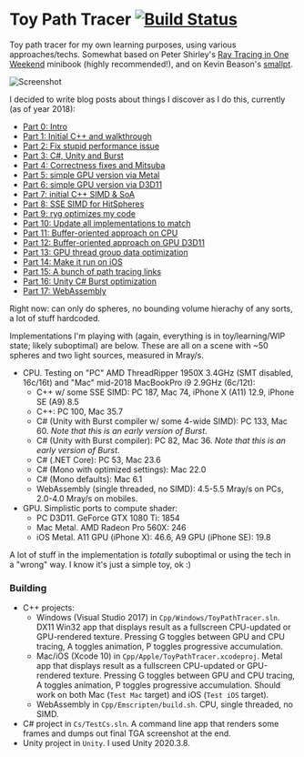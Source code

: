 # Toy Path Tracer [![Build Status](https://github.com/aras-p/ToyPathTracer/workflows/build_and_test/badge.svg)](https://github.com/aras-p/ToyPathTracer/actions)

Toy path tracer for my own learning purposes, using various approaches/techs. Somewhat based on Peter Shirley's
[Ray Tracing in One Weekend](http://in1weekend.blogspot.lt/) minibook (highly recommended!), and on Kevin Beason's
[smallpt](http://www.kevinbeason.com/smallpt/).

![Screenshot](/Shots/screenshot.jpg?raw=true "Screenshot")

I decided to write blog posts about things I discover as I do this, currently (as of year 2018):

* [Part 0: Intro](http://aras-p.info/blog/2018/03/28/Daily-Pathtracer-Part-0-Intro/)
* [Part 1: Initial C++ and walkthrough](http://aras-p.info/blog/2018/03/28/Daily-Pathtracer-Part-1-Initial-C--/)
* [Part 2: Fix stupid performance issue](http://aras-p.info/blog/2018/03/28/Daily-Pathtracer-Part-2-Fix-Stupid/)
* [Part 3: C#, Unity and Burst](http://aras-p.info/blog/2018/03/28/Daily-Pathtracer-Part-3-CSharp-Unity-Burst/)
* [Part 4: Correctness fixes and Mitsuba](http://aras-p.info/blog/2018/03/31/Daily-Pathtracer-Part-4-Fixes--Mitsuba/)
* [Part 5: simple GPU version via Metal](http://aras-p.info/blog/2018/04/03/Daily-Pathtracer-Part-5-Metal-GPU/)
* [Part 6: simple GPU version via D3D11](http://aras-p.info/blog/2018/04/04/Daily-Pathtracer-Part-6-D3D11-GPU/)
* [Part 7: initial C++ SIMD & SoA](http://aras-p.info/blog/2018/04/10/Daily-Pathtracer-Part-7-Initial-SIMD/)
* [Part 8: SSE SIMD for HitSpheres](http://aras-p.info/blog/2018/04/11/Daily-Pathtracer-8-SSE-HitSpheres/)
* [Part 9: ryg optimizes my code](http://aras-p.info/blog/2018/04/13/Daily-Pathtracer-9-A-wild-ryg-appears/)
* [Part 10: Update all implementations to match](http://aras-p.info/blog/2018/04/16/Daily-Pathtracer-10-Update-CsharpGPU/)
* [Part 11: Buffer-oriented approach on CPU](http://aras-p.info/blog/2018/04/19/Daily-Pathtracer-11-Buffer-Oriented/)
* [Part 12: Buffer-oriented approach on GPU D3D11](http://aras-p.info/blog/2018/04/25/Daily-Pathtracer-12-GPU-Buffer-Oriented-D3D11/)
* [Part 13: GPU thread group data optimization](http://aras-p.info/blog/2018/05/28/Pathtracer-13-GPU-threadgroup-memory-is-useful/)
* [Part 14: Make it run on iOS](http://aras-p.info/blog/2018/05/30/Pathtracer-14-iOS/)
* [Part 15: A bunch of path tracing links](http://aras-p.info/blog/2018/08/01/Pathtracer-15-Pause--Links/)
* [Part 16: Unity C# Burst optimization](http://aras-p.info/blog/2018/10/29/Pathtracer-16-Burst-SIMD-Optimization/)
* [Part 17: WebAssembly](http://aras-p.info/blog/2018/11/16/Pathtracer-17-WebAssembly/)

Right now: can only do spheres, no bounding volume hierachy of any sorts, a lot of stuff hardcoded.

Implementations I'm playing with (again, everything is in toy/learning/WIP state; likely suboptimal) are below.
These are all on a scene with ~50 spheres and two light sources, measured in Mray/s.

* CPU. Testing on "PC" AMD ThreadRipper 1950X 3.4GHz (SMT disabled, 16c/16t) and "Mac" mid-2018 MacBookPro i9 2.9GHz (6c/12t):
  * C++ w/ some SSE SIMD: PC 187, Mac 74, iPhone X (A11) 12.9, iPhone SE (A9) 8.5
  * C++: PC 100, Mac 35.7
  * C# (Unity with Burst compiler w/ some 4-wide SIMD): PC 133, Mac 60. *Note that this is an early version of Burst*.
  * C# (Unity with Burst compiler): PC 82, Mac 36. *Note that this is an early version of Burst*.
  * C# (.NET Core): PC 53, Mac 23.6
  * C# (Mono with optimized settings): Mac 22.0
  * C# (Mono defaults): Mac 6.1
  * WebAssembly (single threaded, no SIMD): 4.5-5.5 Mray/s on PCs, 2.0-4.0 Mray/s on mobiles.
* GPU. Simplistic ports to compute shader:
  * PC D3D11. GeForce GTX 1080 Ti: 1854
  * Mac Metal. AMD Radeon Pro 560X: 246
  * iOS Metal. A11 GPU (iPhone X): 46.6, A9 GPU (iPhone SE): 19.8
  
A lot of stuff in the implementation is *totally* suboptimal or using the tech in a "wrong" way.
I know it's just a simple toy, ok :)

### Building

* C++ projects:
  * Windows (Visual Studio 2017) in `Cpp/Windows/ToyPathTracer.sln`. DX11 Win32 app that displays result as a fullscreen CPU-updated or GPU-rendered texture.
    Pressing G toggles between GPU and CPU tracing, A toggles animation, P toggles progressive accumulation.
  * Mac/iOS (Xcode 10) in `Cpp/Apple/ToyPathTracer.xcodeproj`. Metal app that displays result as a fullscreen CPU-updated or GPU-rendered texture.
    Pressing G toggles between GPU and CPU tracing, A toggles animation, P toggles progressive accumulation.
    Should work on both Mac (`Test Mac` target) and iOS (`Test iOS` target).
  * WebAssembly in `Cpp/Emscripten/build.sh`. CPU, single threaded, no SIMD.
* C# project in `Cs/TestCs.sln`. A command line app that renders some frames and dumps out final TGA screenshot at the end.
* Unity project in `Unity`. I used Unity 2020.3.8.
